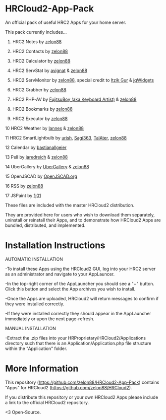 # HRCloud2-App-Pack

An official pack of useful HRC2 Apps for your home server.

This pack currently includes...

1. HRC2 Notes  by [zelon88](https://github.com/zelon88) 

2. HRC2 Contacts  by [zelon88](https://github.com/zelon88) 

3. HRC2 Calculator  by [zelon88](https://github.com/zelon88) 

4. HRC2 ServStat by [avignat](https://github.com/avignat) & [zelon88](https://github.com/zelon88)

5. HRC2 ServMonitor by [zelon88](https://github.com/zelon88), special credit to [Itzik Gur](https://iconarchive.com/artist/itzikgur.html) & [jqWidgets](https://www.jqwidgets.com/) 

6. HRC2 Grabber by [zelon88](https://github.com/zelon88)

7. HRC2 PHP-AV by [FujitsuBoy (aka Keyboard Artist)](https://sourceforge.net/projects/phpantivirus/) & [zelon88](https://github.com/zelon88)

8. HRC2 Bookmarks by [zelon88](https://github.com/zelon88)

9. HRC2 Executor by [zelon88](https://github.com/zelon88)

10 HRC2 Weather by [lannes]() & [zelon88](https://github.com/zelon88)

11 HRC2 SmartLightbulb by [urish](https://github.com/urish), [Sagi363](https://github.com/Sagi363), [TalAter](https://github.com/TalAter), [zelon88](https://github.com/zelon88)

12 Calendar by [bastianallgeier](https://github.com/bastianallgeier)

13 Pell by [jaredreich](https://github.com/jaredreich) & [zelon88](https://zelon88)

14 UberGallery by [UberGallery](https://ubergallery.com) & [zelon88](https://github.com/zelon88)

15 OpenJSCAD by [OpenJSCAD.org](https://openjscad.org)

16 RSS by [zelon88](https://github.com/zelon88)

17 JSPaint by [1j01](https://github.com/1j01/jspaint)


These files are included with the master HRCloud2 distribution. 

They are provided here for users who wish to download them separately, uninstall or reinstall their Apps, and to demonstrate how HRCloud2 Apps are bundled, distributed, and implemented.
  
  
# Installation Instructions

AUTOMATIC INSTALLATION

-To install these Apps using the HRCloud2 GUI, log into your HRC2 server as an administrator and navigate to your AppLauncer.

-In the top-right corner of the AppLauncher you should see a "+" button. Click this button and select the App archives you wish
to install.

-Once the Apps are uploaded, HRCloud2 will return messages to confirm if they were installed correctly.

-If they were installed correctly they should appear in the AppLauncher immediately or upon the next page-refresh.


MANUAL INSTALLATION

-Extract the .zip files into your HRProprietary/HRCloud2/Applications directory such that there is an Application/Application.php file structure within the "Application" folder.

# More Information

This repository (https://github.com/zelon88/HRCloud2-App-Pack) contains "Apps" for HRCloud2 (https://github.com/zelon88/HRCloud2). 

If you distribute this repository or your own HRCloud2 Apps please include a link to the official HRCloud2 repository. 

<3 Open-Source.
